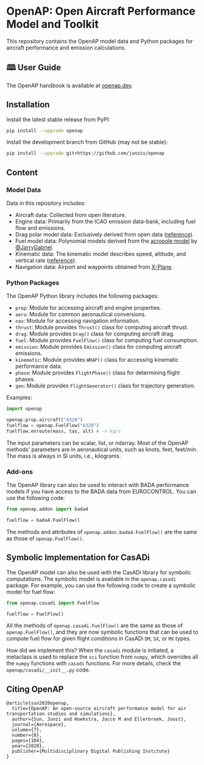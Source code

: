 # OpenAP: Open Aircraft Performance Model and Toolkit

This repository contains the OpenAP model data and Python packages for aircraft performance and emission calculations.

## 🕮 User Guide

The OpenAP handbook is available at [openap.dev](https://openap.dev/).

## Installation

Install the latest stable release from PyPI:

```sh
pip install --upgrade openap
```

Install the development branch from GitHub (may not be stable):

```sh
pip install --upgrade git+https://github.com/junzis/openap
```

## Content

### Model Data

Data in this repository includes:

- Aircraft data: Collected from open literature.
- Engine data: Primarily from the ICAO emission data-bank, including fuel flow and emissions.
- Drag polar model data: Exclusively derived from open data ([reference](https://research.tudelft.nl/files/71038050/published_OpenAP_drag_polar.pdf)).
- Fuel model data: Polynomial models derived from the [acropole model](https://github.com/DGAC/Acropole) by [@JarryGabriel](https://github.com/JarryGabriel).
- Kinematic data: The kinematic model describes speed, altitude, and vertical rate ([reference](https://github.com/junzis/wrap)).
- Navigation data: Airport and waypoints obtained from [X-Plane](https://developer.x-plane.com/docs/data-development-documentation/).

### Python Packages

The OpenAP Python library includes the following packages:

- `prop`: Module for accessing aircraft and engine properties.
- `aero`: Module for common aeronautical conversions.
- `nav`: Module for accessing navigation information.
- `thrust`: Module provides `Thrust()` class for computing aircraft thrust.
- `drag`: Module provides `Drag()` class for computing aircraft drag.
- `fuel`: Module provides `FuelFlow()` class for computing fuel consumption.
- `emission`: Module provides `Emission()` class for computing aircraft emissions.
- `kinematic`: Module provides `WRAP()` class for accessing kinematic performance data.
- `phase`: Module provides `FlightPhase()` class for determining flight phases.
- `gen`: Module provides `FlightGenerator()` class for trajectory generation.

Examples:

```python
import openap

openap.prop.aircraft("A320")
fuelflow = openap.FuelFlow("A320")
fuelflow.enroute(mass, tas, alt) # -> kg/s
```

The input parameters can be scalar, list, or ndarray. Most of the OpenAP methods' parameters are in aeronautical units, such as knots, feet, feet/min. The mass is always in SI units, i.e., kilograms.

### Add-ons

The OpenAP library can also be used to interact with BADA performance models if you have access to the BADA data from EUROCONTROL. You can use the following code:

```python
from openap.addon import bada4

fuelflow = bada4.FuelFlow()
```

The methods and attributes of `openap.addon.bada4.FuelFlow()` are the same as those of `openap.FuelFlow()`.

## Symbolic Implementation for CasADi

The OpenAP model can also be used with the CasADi library for symbolic computations. The symbolic model is available in the `openap.casadi` package. For example, you can use the following code to create a symbolic model for fuel flow:

```python
from openap.casadi import FuelFlow

fuelflow = FuelFlow()
```

All the methods of `openap.casadi.FuelFlow()` are the same as those of `openap.FuelFlow()`, and they are now symbolic functions that can be used to compute fuel flow for given flight conditions in CasADi `DM`, `SX`, or `MX` types.

How did we implement this? When the `casadi` module is initiated, a metaclass is used to replace the `sci` function from `numpy`, which overrides all the `numpy` functions with `casadi` functions. For more details, check the `openap/casadi/__init__.py` code.

## Citing OpenAP

```
@article{sun2020openap,
  title={OpenAP: An open-source aircraft performance model for air transportation studies and simulations},
  author={Sun, Junzi and Hoekstra, Jacco M and Ellerbroek, Joost},
  journal={Aerospace},
  volume={7},
  number={8},
  pages={104},
  year={2020},
  publisher={Multidisciplinary Digital Publishing Institute}
}
```
